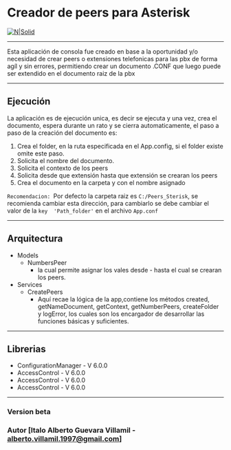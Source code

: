 ﻿# Creador de peers para Asterisk
[![N|Solid](https://www.programaenlinea.net/wp-content/uploads/2020/07/net-1.png)](https://docs.microsoft.com/en-us/dotnet/framework/get-started/)

___
Esta aplicación de consola fue creado en base a la oportunidad y/o necesidad de crear peers o extensiones telefonicas
para las pbx de forma agíl y sin errores, permitiendo crear un documento .CONF que luego puede ser extendido en 
el documento raiz de la pbx

___
## Ejecución
La aplicación es de ejecución unica, es decir se ejecuta y una vez, crea el documento, espera durante un rato y se cierra automaticamente, el paso a paso de la creación del documento es:

1. Crea el folder, en la ruta especificada en el App.config, si el folder existe omite este paso.
2. Solicita el nombre del documento.
3. Solicita el contexto de los peers
4. Solicita desde que extensión hasta que extensión se crearan los peers
5. Crea el documento en la carpeta y con el nombre asignado


`Recomendacion: `Por defecto la carpeta raiz es `C:/Peers_Sterisk`, se recomienda cambiar esta dirección, para cambiarlo se debe cambiar el valor de la `key  'Path_folder'` en el archivo `App.conf`

___

## Arquitectura

* Models 
  - NumbersPeer
    - la cual permite asignar los vales desde - hasta el cual se crearan los peers.
* Services
  - CreatePeers
    - Aquí recae la lógica de la app,contiene los métodos created, getNameDocument, getContext, getNumberPeers, createFolder y
       logError, los cuales son los encargador de desarrollar las funciones básicas y suficientes.

___

## Librerias

* ConfigurationManager - V 6.0.0
* AccessControl - V 6.0.0
* AccessControl - V 6.0.0
* AccessControl - V 6.0.0

___
### Version beta
### Autor [Italo Alberto Guevara Villamil - alberto.villamil.1997@gmail.com]